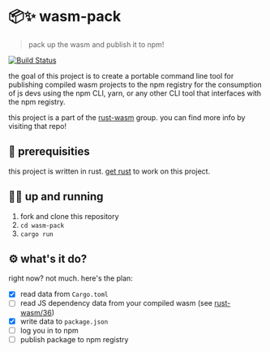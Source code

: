 # 📦✨  wasm-pack
> pack up the wasm and publish it to npm!

[![Build Status](https://travis-ci.org/ashleygwilliams/wasm-pack.svg?branch=master)](https://travis-ci.org/ashleygwilliams/wasm-pack)

the goal of this project is to create a portable command line tool
for publishing compiled wasm projects to the npm registry for the consumption
of js devs using the npm CLI, yarn, or any other CLI tool that interfaces
with the npm registry.

this project is a part of the [rust-wasm] group. you can find more info by
visiting that repo!

[rust-wasm]: https://github.com/rust-lang-nursery/rust-wasm/

## 🔮 prerequisities

this project is written in rust. [get rust] to work on this project.

[get rust]: https://www.rustup.rs/

## 🏃‍♀️ up and running

1. fork and clone this repository
2. `cd wasm-pack`
3. `cargo run`

## ⚙️ what's it do?

right now? not much. here's the plan:

- [x] read data from `Cargo.toml`
- [ ] read JS dependency data from your compiled wasm (see [rust-wasm/36])
- [x] write data to `package.json`
- [ ] log you in to npm
- [ ] publish package to npm registry

[rust-wasm/36]: https://github.com/rust-lang-nursery/rust-wasm/issues/36
